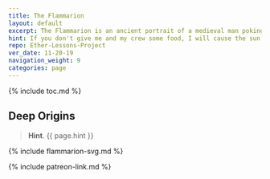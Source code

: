 ```yaml
---
title: The Flammarion
layout: default
excerpt: The Flammarion is an ancient portrait of a medieval man poking his head into the ether ...
hint: If you don't give me and my crew some food, I will cause the sun to stop shining! ~ Christopher Columbus, circa 1500 CE
repo: Ether-Lessons-Project
ver_date: 11-20-19
navigation_weight: 9
categories: page
---
```


{% include toc.md %}

## Deep Origins

> **Hint**. {{ page.hint }}

{% include flammarion-svg.md %}

{% include patreon-link.md %}
